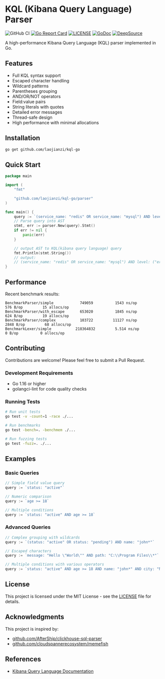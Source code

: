 # KQL (Kibana Query Language) Parser

![GitHub CI](https://github.com/laojianzi/kql-go/actions/workflows/ci.yaml/badge.svg)
[![Go Report Card](https://goreportcard.com/badge/github.com/laojianzi/kql-go)](https://goreportcard.com/report/github.com/laojianzi/kql-go)
[![LICENSE](https://img.shields.io/github/license/laojianzi/kql-go.svg)](https://github.com/laojianzi/kql-go/blob/master/LICENSE)
[![GoDoc](https://img.shields.io/badge/Godoc-reference-blue.svg)](https://pkg.go.dev/github.com/laojianzi/kql-go)
[![DeepSource](https://app.deepsource.com/gh/laojianzi/kql-go.svg/?label=code+coverage&show_trend=false&token=BgPgeWYICSssJGgLh2UosQw7)](https://app.deepsource.com/gh/laojianzi/kql-go/)

A high-performance Kibana Query Language (KQL) parser implemented in Go.

## Features

- Full KQL syntax support
- Escaped character handling
- Wildcard patterns
- Parentheses grouping
- AND/OR/NOT operators
- Field:value pairs
- String literals with quotes
- Detailed error messages
- Thread-safe design
- High performance with minimal allocations

## Installation

```bash
go get github.com/laojianzi/kql-go
```

## Quick Start

```go
package main

import (
    "fmt"

    "github.com/laojianzi/kql-go/parser"
)

func main() {
    query := `(service_name: "redis" OR service_name: "mysql") AND level: ("error" OR "warn") and start_time > 1723286863 anD latency >= 1.5`
    // Parse query into AST
    stmt, err := parser.New(query).Stmt()
    if err != nil {
        panic(err)
    }

    // output AST to KQL(kibana query language) query
    fmt.Println(stmt.String())
    // output:
    // (service_name: "redis" OR service_name: "mysql") AND level: ("error" OR "warn") AND start_time > 1723286863 AND latency >= 1.5
}
```

## Performance

Recent benchmark results:

```
BenchmarkParser/simple         	  749059	      1543 ns/op	     576 B/op	      15 allocs/op
BenchmarkParser/with_escape   	  653020	      1845 ns/op	     624 B/op	      19 allocs/op
BenchmarkParser/complex       	  103722	     11127 ns/op	    2848 B/op	      68 allocs/op
BenchmarkLexer/simple        	218364832	      5.514 ns/op	       0 B/op	       0 allocs/op
```

## Contributing

Contributions are welcome! Please feel free to submit a Pull Request.

### Development Requirements

- Go 1.16 or higher
- golangci-lint for code quality checks

### Running Tests

```bash
# Run unit tests
go test -v -count=1 -race ./...

# Run benchmarks
go test -bench=. -benchmem ./...

# Run fuzzing tests
go test -fuzz=. ./...
```

## Examples

### Basic Queries
```go
// Simple field value query
query := `status: "active"`

// Numeric comparison
query := `age >= 18`

// Multiple conditions
query := `status: "active" AND age >= 18`
```

### Advanced Queries
```go
// Complex grouping with wildcards
query := `(status: "active" OR status: "pending") AND name: "john*"`

// Escaped characters
query := `message: "Hello \"World\"" AND path: "C:\\Program Files\\*"`

// Multiple conditions with various operators
query := `status: "active" AND age >= 18 AND name: "john*" AND city: "New York"`
```

## License

This project is licensed under the MIT License - see the [LICENSE](LICENSE) file for details.

## Acknowledgments

This project is inspired by:
- [github.com/AfterShip/clickhouse-sql-parser](https://github.com/AfterShip/clickhouse-sql-parser)
- [github.com/cloudspannerecosystem/memefish](https://github.com/cloudspannerecosystem/memefish)

## References

- [Kibana Query Language Documentation](https://www.elastic.co/guide/en/kibana/current/kuery-query.html)
